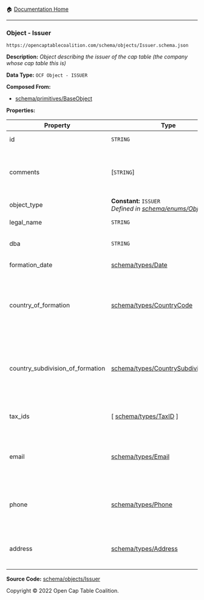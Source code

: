 :house: [Documentation Home](/README.md)

---

### Object - Issuer

`https://opencaptablecoalition.com/schema/objects/Issuer.schema.json`

**Description:** _Object describing the issuer of the cap table (the company whose cap table this is)_

**Data Type:** `OCF Object - ISSUER`

**Composed From:**

- [schema/primitives/BaseObject](/docs/schema/primitives/BaseObject.md)

**Properties:**

| Property                         | Type                                                                                                | Description                                                                                  | Required   |
| -------------------------------- | --------------------------------------------------------------------------------------------------- | -------------------------------------------------------------------------------------------- | ---------- |
| id                               | `STRING`                                                                                            | Identifier for the object                                                                    | `REQUIRED` |
| comments                         | [`STRING`]                                                                                          | Unstructured text comments related to and stored for the object                              | -          |
| object_type                      | **Constant:** `ISSUER`</br>_Defined in [schema/enums/ObjectType](/docs/schema/enums/ObjectType.md)_ | Object type field                                                                            | `REQUIRED` |
| legal_name                       | `STRING`                                                                                            | Legal name of the issuer                                                                     | `REQUIRED` |
| dba                              | `STRING`                                                                                            | Doing Business As name                                                                       | -          |
| formation_date                   | [schema/types/Date](/docs/schema/types/Date.md)                                                     | Date of formation                                                                            | `REQUIRED` |
| country_of_formation             | [schema/types/CountryCode](/docs/schema/types/CountryCode.md)                                       | The country where the issuer company was legally formed (ISO 3166-1 alpha-2)                 | `REQUIRED` |
| country_subdivision_of_formation | [schema/types/CountrySubdivisionCode](/docs/schema/types/CountrySubdivisionCode.md)                 | The state, province, or subdivision where the issuer company was legally formed              | -          |
| tax_ids                          | [ [schema/types/TaxID](/docs/schema/types/TaxID.md) ]                                               | The tax ids for this issuer company                                                          | -          |
| email                            | [schema/types/Email](/docs/schema/types/Email.md)                                                   | A work email that the issuer company can be reached at                                       | -          |
| phone                            | [schema/types/Phone](/docs/schema/types/Phone.md)                                                   | A phone number that the issuer company can be reached at                                     | -          |
| address                          | [schema/types/Address](/docs/schema/types/Address.md)                                               | The headquarters address of the issuing company                                              | -          |

**Source Code:** [schema/objects/Issuer](/schema/objects/Issuer.schema.json)

Copyright © 2022 Open Cap Table Coalition.

